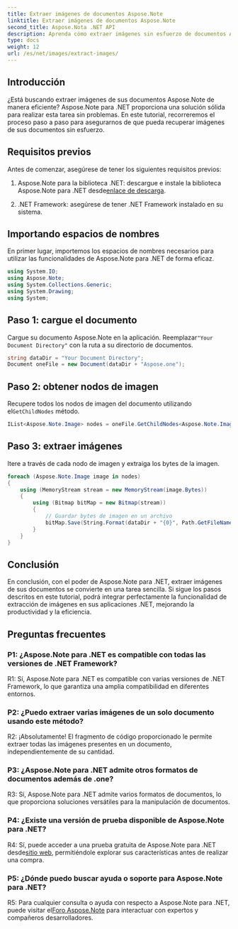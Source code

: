 ```yaml
---
title: Extraer imágenes de documentos Aspose.Note
linktitle: Extraer imágenes de documentos Aspose.Note
second_title: Aspose.Nota .NET API
description: Aprenda cómo extraer imágenes sin esfuerzo de documentos Aspose.Note usando Aspose.Note para .NET. Mejore sus capacidades de manipulación de documentos con este completo tutorial.
type: docs
weight: 12
url: /es/net/images/extract-images/
---
```

## Introducción

¿Está buscando extraer imágenes de sus documentos Aspose.Note de manera eficiente? Aspose.Note para .NET proporciona una solución sólida para realizar esta tarea sin problemas. En este tutorial, recorreremos el proceso paso a paso para asegurarnos de que pueda recuperar imágenes de sus documentos sin esfuerzo.

## Requisitos previos

Antes de comenzar, asegúrese de tener los siguientes requisitos previos:

1.  Aspose.Note para la biblioteca .NET: descargue e instale la biblioteca Aspose.Note para .NET desde[enlace de descarga](https://releases.aspose.com/note/net/).
   
2. .NET Framework: asegúrese de tener .NET Framework instalado en su sistema.

## Importando espacios de nombres

En primer lugar, importemos los espacios de nombres necesarios para utilizar las funcionalidades de Aspose.Note para .NET de forma eficaz.

```csharp
using System.IO;
using Aspose.Note;
using System.Collections.Generic;
using System.Drawing;
using System;
```

## Paso 1: cargue el documento

 Cargue su documento Aspose.Note en la aplicación. Reemplazar`"Your Document Directory"` con la ruta a su directorio de documentos.

```csharp
string dataDir = "Your Document Directory";
Document oneFile = new Document(dataDir + "Aspose.one");
```

## Paso 2: obtener nodos de imagen

 Recupere todos los nodos de imagen del documento utilizando el`GetChildNodes` método.

```csharp
IList<Aspose.Note.Image> nodes = oneFile.GetChildNodes<Aspose.Note.Image>();
```

## Paso 3: extraer imágenes

Itere a través de cada nodo de imagen y extraiga los bytes de la imagen.

```csharp
foreach (Aspose.Note.Image image in nodes)
{
    using (MemoryStream stream = new MemoryStream(image.Bytes))
    {
        using (Bitmap bitMap = new Bitmap(stream))
        {
            // Guardar bytes de imagen en un archivo
            bitMap.Save(String.Format(dataDir + "{0}", Path.GetFileName(image.FileName)));
        }
    }
}
```

## Conclusión

En conclusión, con el poder de Aspose.Note para .NET, extraer imágenes de sus documentos se convierte en una tarea sencilla. Si sigue los pasos descritos en este tutorial, podrá integrar perfectamente la funcionalidad de extracción de imágenes en sus aplicaciones .NET, mejorando la productividad y la eficiencia.

## Preguntas frecuentes

### P1: ¿Aspose.Note para .NET es compatible con todas las versiones de .NET Framework?

R1: Sí, Aspose.Note para .NET es compatible con varias versiones de .NET Framework, lo que garantiza una amplia compatibilidad en diferentes entornos.

### P2: ¿Puedo extraer varias imágenes de un solo documento usando este método?

R2: ¡Absolutamente! El fragmento de código proporcionado le permite extraer todas las imágenes presentes en un documento, independientemente de su cantidad.

### P3: ¿Aspose.Note para .NET admite otros formatos de documentos además de .one?

R3: Sí, Aspose.Note para .NET admite varios formatos de documentos, lo que proporciona soluciones versátiles para la manipulación de documentos.

### P4: ¿Existe una versión de prueba disponible de Aspose.Note para .NET?

 R4: Sí, puede acceder a una prueba gratuita de Aspose.Note para .NET desde[sitio web](https://releases.aspose.com/), permitiéndole explorar sus características antes de realizar una compra.

### P5: ¿Dónde puedo buscar ayuda o soporte para Aspose.Note para .NET?

 R5: Para cualquier consulta o ayuda con respecto a Aspose.Note para .NET, puede visitar el[Foro Aspose.Note](https://forum.aspose.com/c/note/28) para interactuar con expertos y compañeros desarrolladores.